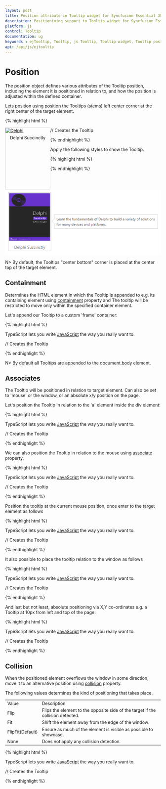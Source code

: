 ```yaml
---
layout: post
title: Position attribute in Tooltip widget for Syncfusion Essential JS
description: Positionining support to Tooltip widget for Syncfusion Essential JS
platform: js
control: Tooltip
documentation: ug
keywords : ejTooltip, Tooltip, js Tooltip, Tooltip widget, Tooltip position, Tooltip collision
api: /api/js/ejtooltip
---
```


# Position

The position object defines various attributes of the Tooltip position, including the element it is positioned in relation to, and how the position is adjusted within the defined container.

Lets position using [position](https://help.syncfusion.com/api/js/ejtooltip#members:position) the Tooltips (stems) left center corner at the right center of the target element.

{% highlight html %}
 
<div class="img" id="sample">
    <a target="_blank" href="image/taj.png">
        <img src="http://js.syncfusion.com/demos/web/images/tooltip/template-05.png" alt="Delphi">
    </a>
    <div class="desc">Delphi Succinctly</div>
</div>

// Creates the Tooltip
<script>
    $("#sample").ejTooltip({
        content: "Learn the fundamentals of Delphi to build a variety of solutions for many devices and platforms.",
        position : {
            stem : {horizontal :"left", vertical : "center"},
            target :{horizontal: "right", vertical: "center"}
            }
    });
</script>
    
{% endhighlight %}

Apply the following styles to show the Tooltip.

{% highlight html %}

<style>
    div.img {
        border: 1px solid #ccc;
        float: left;
        box-sizing: border-box;
        height: 200px;
        width: 146px;
    }
    div.img img{
        width: 100%;
        height: 166px;
    }
    div.desc {
        padding: 6px;
        text-align: center;
    }
</style>
    
{% endhighlight %}

![](Position_images/position.png)

N> By default, the Tooltips "center bottom" corner is placed at the center top of the target element.

## Containment 

Determines the HTML element in which the Tooltip is appended to e.g. its containing element using [containment](https://help.syncfusion.com/api/js/ejtooltip#members:containment) property and The tooltip will be restricted to move only within the specified container element.

Let's append our Tooltip to a custom 'frame' container:

{% highlight html %}
 
<div class="frame">
    <div class="control">
        TypeScript lets you write <a id="test"><u> JavaScript</u> </a>the way you really want to.
    </div>
</div>

// Creates the Tooltip
<script>
    $("#test").ejTooltip(
    {
        content: "JavaScript is the programming language of HTML and the Web.",
        containment: ".frame"
    });
</script>
    
{% endhighlight %}

N> By default all Tooltips are appended to the document.body element.

## Associates 

 The Tooltip will be positioned in relation to target element. Can also be set to 'mouse' or the window, or an absolute x/y position on the page.
 
 Let's position the Tooltip in relation to the 'a' element inside the div element:
 
 {% highlight html %}
 
<div class="frame">
    <div class="control">
        TypeScript lets you write <a id="test"><u> JavaScript</u> </a>the way you really want to.
    </div>
</div>

// Creates the Tooltip
<script>
    $("#test").ejTooltip(
    {
        content: "JavaScript is the programming language of HTML and the Web."
    });
</script>
    
{% endhighlight %}
 
We can also position the Tooltip in relation to the mouse using [associate](https://help.syncfusion.com/api/js/ejtooltip#members:associate) property.
 
{% highlight html %}
 
<div class="frame">
    <div class="control">
        TypeScript lets you write <a id="test"><u> JavaScript</u> </a>the way you really want to.
    </div>
</div>

// Creates the Tooltip
<script>
    $("#test").ejTooltip(
    {
        content: "JavaScript is the programming language of HTML and the Web.",
        associate : "mousefollow"
    });
</script>
    
{% endhighlight %}

Position the tooltip at the current mouse position, once enter to the target element as follows

{% highlight html %}
 
<div class="frame">
    <div class="control">
        TypeScript lets you write <a id="test"><u> JavaScript</u> </a>the way you really want to.
    </div>
</div>

// Creates the Tooltip
<script>
    $("#test").ejTooltip(
    {
        content: "JavaScript is the programming language of HTML and the Web.",
        associate : "mouseenter"
    });
</script>
    
{% endhighlight %}


It also possible to place the tooltip relation to the window as follows

{% highlight html %}
 
<div class="frame">
    <div class="control">
        TypeScript lets you write <a id="test"><u> JavaScript</u> </a>the way you really want to.
    </div>
</div>

// Creates the Tooltip
<script>
    $("#test").ejTooltip(
    {
        content: "JavaScript is the programming language of HTML and the Web.",
        associate : "window",
        position : {
            target : {horizontal : "right", vertical: "bottom"}
        }
    });
</script>
    
{% endhighlight %}
    
And last but not least, absolute positioning via X,Y co-ordinates e.g. a Tooltip at 10px from left and top of the page:

{% highlight html %}
 
<div class="frame">
    <div class="control">
        TypeScript lets you write <a id="test"><u> JavaScript</u> </a>the way you really want to.
    </div>
</div>

// Creates the Tooltip
<script>
    $("#test").ejTooltip(
    {
        content: "JavaScript is the programming language of HTML and the Web.",
        associate : "axis",
        position : {
            target : {horizontal : 10, vertical: 10}
        }
    });
</script>
    
{% endhighlight %}

## Collision 

When the positioned element overflows the window in some direction, move it to an alternative position using [collision](https://help.syncfusion.com/api/js/ejtooltip#members:collision) property.

The following values determines the kind of positioning that takes place.

<table>
<tr>
<td>
Value<br/></td><td>
Description<br/></td></tr>
<tr>
<td>
Flip<br/></td><td>
Flips the element to the opposite side of the target if the collision detected.<br/></td></tr>
<tr>
<td>
Fit<br/></td><td>
Shift the element away from the edge of the window.<br/></td></tr>
<tr>
<td>
FlipFit(Default)<br/></td><td>
Ensure as much of the element is visible as possible to showcase.<br/></td></tr>
<tr>
<td>
None<br/></td><td>
Does not apply any collision detection.<br/></td></tr>
</table>

{% highlight html %}
 
<div class="frame">
    <div class="control">
        TypeScript lets you write <a id="test"><u> JavaScript</u> </a>the way you really want to.
    </div>
</div>

// Creates the Tooltip
<script>
    $("#test").ejTooltip(
    {
        content: "JavaScript is the programming language of HTML and the Web.",
        collision : "fit"
    });
</script>
    
{% endhighlight %}